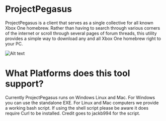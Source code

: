 
# ProjectPegasus
ProjectPegasus is a client that serves as a single collective for
all known Xbox One homebrew. Rather than having to search through various corners
of the internet or scroll through several pages of forum threads, this utility provides a
simple way to download any and all Xbox One homebrew right to your PC. 

![Alt text](https://upload.vstanced.com/images/2017/09/19/mOh.png "ProjectPegasus")

# What Platforms does this tool support?
Currently ProjectPegasus runs on Windows Linux and Mac. For Windows you can use the 
standalone EXE. For Linux and Mac computers we provide a working bash script. If 
using the shell script please be aware it does require Curl to be installed.
Credit goes to jackb994 for the script.





